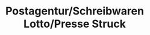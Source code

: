 ---
title: "Postagentur/Schreibwaren Lotto/Presse Struck"
url: /bonn/postagentur-schreibwaren-lotto-presse-struck/
shop: Kiosk
---